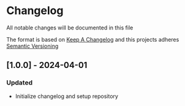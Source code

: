 # Changelog

All notable changes will be documented in this file

The format is based on [Keep A Changelog](https://keepachangelog.com/en/1.1.0/)
and this projects adheres [Semantic Versioning](https://semver.org/spec/v2.0.0.html)

## [1.0.0] - 2024-04-01

### Updated

- Initialize changelog and setup repository

